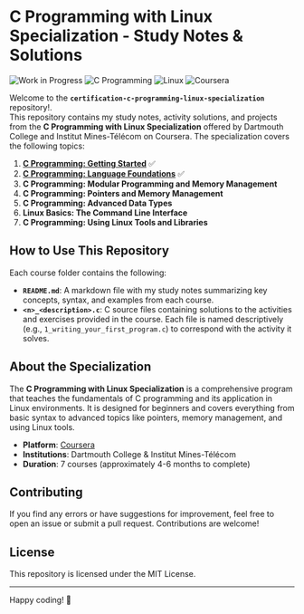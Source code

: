 # C Programming with Linux Specialization - Study Notes & Solutions

![Work in Progress](https://img.shields.io/badge/Status-work%20in%20progress-yellow)
![C Programming](https://img.shields.io/badge/Language-C-blue)
![Linux](https://img.shields.io/badge/OS-Linux-orange)
![Coursera](https://img.shields.io/badge/Platform-Coursera-success)

Welcome to the **`certification-c-programming-linux-specialization`** repository!.  
This repository contains my study notes, activity solutions, and projects from the **C Programming with Linux Specialization** offered by Dartmouth College and Institut Mines-Télécom on Coursera. The specialization covers the following topics:

1. [**C Programming: Getting Started**](./course-1-getting-started/) ✅
2. [**C Programming: Language Foundations**](./course-2-language-foundations/) ✅
3. **C Programming: Modular Programming and Memory Management**
4. **C Programming: Pointers and Memory Management**
5. **C Programming: Advanced Data Types**
6. **Linux Basics: The Command Line Interface**
7. **C Programming: Using Linux Tools and Libraries**


## How to Use This Repository

Each course folder contains the following:
- **`README.md`**: A markdown file with my study notes summarizing key concepts, syntax, and examples from each course.
- **`<n>_<description>.c`**: C source files containing solutions to the activities and exercises provided in the course. Each file is named descriptively (e.g., `1_writing_your_first_program.c`) to correspond with the activity it solves.


## About the Specialization

The **C Programming with Linux Specialization** is a comprehensive program that teaches the fundamentals of C programming and its application in Linux environments. It is designed for beginners and covers everything from basic syntax to advanced topics like pointers, memory management, and using Linux tools.

- **Platform**: [Coursera](https://www.coursera.org)
- **Institutions**: Dartmouth College & Institut Mines-Télécom
- **Duration**: 7 courses (approximately 4-6 months to complete)


## Contributing

If you find any errors or have suggestions for improvement, feel free to open an issue or submit a pull request. Contributions are welcome!


## License

This repository is licensed under the MIT License.

---

Happy coding! 🚀